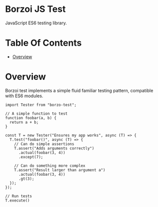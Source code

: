 # Borzoi JS Test
JavaScript ES6 testing library.

# Table Of Contents
- [Overview](#overview)

# Overview
Borzoi test implements a simple fluid familiar testing pattern, compatible with 
ES6 modules.

```
import Tester from "borzo-test";

// A simple function to test
function foobar(a, b) {
  return a + b;
}

const T = new Tester("Ensures my app works", async (T) => {
  T.test("foobar()", async (T) => {
    // Can do simple assertions
    T.assert("Adds arguments correctly")
	  .actual(foobar(3, 4))
	  .except(7);
	  
	// Can do something more complex
	T.assert("Result larger than argument a")
	  .actual(foobar(3, 4))
	  .gt(3);
  });
});

// Run tests
T.execute()
```

